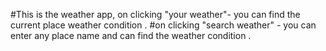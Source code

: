 #This is the weather app, on clicking "your weather"- you can find the current place weather condition .
#on clicking "search weather" - you can enter any place name and can find the weather condition .
